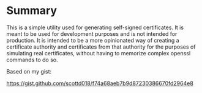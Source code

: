 # Summary

This is a simple utility used for generating self-signed certificates.  It is meant to 
be used for development purposes and is not intended for production.  It is intended 
to be a more opinionated way of creating a certificate authority and certificates from 
that authority for the purposes of simulating real certificates, without having to 
memorize complex openssl commands to do so.

Based on my gist:

https://gist.github.com/scottd018/f74a68aeb7b9d87230386670fd2964e8
